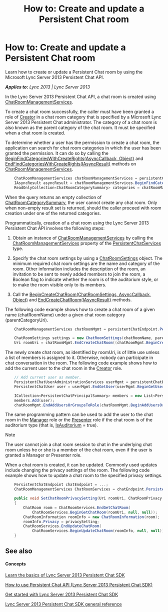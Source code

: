 ﻿---
title: 'How to: Create and update a Persistent Chat room'
TOCTitle: 'How to: Create and update a Persistent Chat room'
ms:assetid: cc3a1483-3c6e-49e6-a458-756394a599e5
ms:mtpsurl: https://msdn.microsoft.com/en-us/library/Dn465911(v=office.15)
ms:contentKeyID: 57101434
ms.date: 07/24/2014
mtps_version: v=office.15
dev_langs:
- csharp
---

# How to: Create and update a Persistent Chat room

Learn how to create or update a Persistent Chat room by using the Microsoft Lync Server 2013 Persistent Chat API.


_**Applies to:** Lync 2013 | Lync Server 2013_

In the Lync Server 2013 Persistent Chat API, a chat room is created using [ChatRoomManagementServices](https://msdn.microsoft.com/en-us/library/jj266394\(v=office.15\)).

To create a chat room successfully, the caller must have been granted a role of [Creator](https://msdn.microsoft.com/en-us/library/jj266929\(v=office.15\)) in a chat room category that is specified by a Microsoft Lync Server 2013 Persistent Chat administrator. The category of a chat room is also known as the parent category of the chat room. It must be specified when a chat room is created.

To determine whether a user has the permission to create a chat room, the application can search for chat room categories in which the user has been granted the permission. It can do so by calling the [BeginFindCategoriesWithCreateRights(AsyncCallback, Object)](https://msdn.microsoft.com/en-us/library/jj267546\(v=office.15\)) and [EndFindCategoriesWithCreateRights(IAsyncResult)](https://msdn.microsoft.com/en-us/library/jj266355\(v=office.15\)) methods on [ChatRoomManagementServices](https://msdn.microsoft.com/en-us/library/jj266394\(v=office.15\)).

``` csharp
    ChatRoomManagementServices chatRoomManagementServices = persistentChatEndpoint.PersistentChatServices.ChatRoomManagementServices;
    IAsyncResult asyncResult = chatRoomManagementServices.BeginFindCategoriesWithCreateRights(null, null);
    ReadOnlyCollection<ChatRoomCategorySummary> categories = chatRoomManagementServices.EndFindCategoriesWithCreateRights(asyncResult);
```

When the query returns an empty collection of [ChatRoomCategorySummary](https://msdn.microsoft.com/en-us/library/jj267884\(v=office.15\)), the user cannot create any chat room. Only when non-empty result set is returned, should the caller proceed with room creation under one of the returned categories.

Programmatically, creation of a chat room using the Lync Server 2013 Persistent Chat API involves the following steps:

1.  Obtain an instance of [ChatRoomManagementServices](https://msdn.microsoft.com/en-us/library/jj266394\(v=office.15\)) by calling the [ChatRoomManagementServices](https://msdn.microsoft.com/en-us/library/jj267183\(v=office.15\)) property of the [PersistentChatServices](https://msdn.microsoft.com/en-us/library/jj266890\(v=office.15\)) type.

2.  Specify the chat room settings by using a [ChatRoomSettings](https://msdn.microsoft.com/en-us/library/jj267618\(v=office.15\)) object. The minimum required chat room settings are the name and category of the room. Other information includes the description of the room, an invitation to be sent to newly added members to join the room, a Boolean flag to indicate whether the room is of the auditorium style, or to make the room visible only to its members.

3.  Call the [BeginCreateChatRoom(ChatRoomSettings, AsyncCallback, Object)](https://msdn.microsoft.com/en-us/library/jj266391\(v=office.15\)) and [EndCreateChatRoom(IAsyncResult)](https://msdn.microsoft.com/en-us/library/jj267626\(v=office.15\)) methods.

The following code example shows how to create a chat room of a given name (chatRoomName) under a given chat room category (parentCategoryUri).

``` csharp
    ChatRoomManagementServices chatRoomMgmt = persistentChatEndpoint.PersistentChatServices.ChatRoomManagementServices;

    ChatRoomSettings settings = new ChatRoomSettings(chatRoomName, parentCategoryUri);
    Uri roomUri = chatRoomMgmt.EndCreateChatRoom((chatRoomMgmt.BeginCreateChatRoom(settings, null, null)));
```

The newly create chat room, as identified by roomUri, is of little use unless a list of members is assigned to it. Otherwise, nobody can participate in chat conversation in the room. The following code example shows how to add the current user to the chat room in the [Creator](https://msdn.microsoft.com/en-us/library/jj266929\(v=office.15\)) role.

``` csharp
    // Add current user as member.            
    PersistentChatUserAdministrationServices userMgmt = persistentChatEndpoint.PersistentChatServices.UserAdministrationServices;
    PersistentChatUser user = userMgmt.EndGetUser(userMgmt.BeginGetUser(new Uri(persistentChatEndpoint.InnerEndpoint.OwnerUri), null, null));

    ICollection<PersistentChatPrincipalSummary> members = new List<PersistentChatPrincipalSummary>();
    members.Add(user);
    chatRoomMgmt.EndAddUsersOrGroupsToRole(chatRoomMgmt.BeginAddUsersOrGroupsToRole(ChatRoomRole.Member, roomUri, members, null, null));
```

The same programming pattern can be used to add the user to the chat room in the [Manager](https://msdn.microsoft.com/en-us/library/jj266929\(v=office.15\)) role or the [Presenter](https://msdn.microsoft.com/en-us/library/jj266929\(v=office.15\)) role if the chat room is of the auditorium type (that is, [IsAuditorium](https://msdn.microsoft.com/en-us/library/jj266864\(v=office.15\)) = true).


> [!NOTE]
> <P>The user cannot join a chat room session to chat in the underlying chat room unless he or she is a member of the chat room, even if the user is granted a Manager or Presenter role.</P>



When a chat room is created, it can be updated. Commonly used updates include changing the privacy settings of the room. The following code example shows how to update a chat room to the specified privacy settings.

``` csharp
    PersistentChatEndpoint chatEndpoint = ...;
    ChatRoomManagementServices ChatRoomServices = chatEndpoint.PersistentChatServices.ChatRoomManagementServices; 

    public void SetChatRoomPrivacySetting(Uri roomUri, ChatRoomPrivacy privacySetting)
    {
        ChatRoom room = ChatRoomServices.EndGetChatRoom(
            ChatRoomServices.BeginGetChatRoom(roomUri, null, null));
        ChatRoomInformation roomInfo = new ChatRoomInformation(room);
        roomInfo.Privacy = privacySetting;
        ChatRoomServices.EndUpdateChatRoom(
            ChatRoomServices.BeginUpdateChatRoom(roomInfo, null, null));            
    }
```

## See also

#### Concepts

[Learn the basics of Lync Server 2013 Persistent Chat SDK](learn-the-basics-of-lync-server-2013-persistent-chat-sdk.md)

[How to use Persistent Chat API (Lync Server 2013 Persistent Chat SDK)](how-to-use-persistent-chat-api-lync-server-2013-persistent-chat-sdk.md)

[Get started with Lync Server 2013 Persistent Chat SDK](get-started-with-lync-server-2013-persistent-chat-sdk.md)

[Lync Server 2013 Persistent Chat SDK general reference](lync-server-2013-persistent-chat-sdk-general-reference.md)

